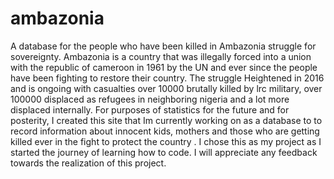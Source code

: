 # ambazonia
A database for the people who have been killed in Ambazonia struggle for sovereignty. Ambazonia is a country that was illegally forced into a union with the republic of cameroon in 1961 by the UN and ever since the people have been fighting to restore their country. The struggle Heightened in 2016 and is ongoing with casualties over 10000 brutally killed by lrc military, over 100000 displaced as refugees in neighboring nigeria and a lot more displaced internally. For purposes of statistics for the future and for posterity, I created this site that Im currently working on as a database to to record information about innocent kids, mothers and those who are getting killed ever in the fight to protect the country . I chose this as my project as I started the journey of learning how to code. I will appreciate any feedback towards the realization of this project.
